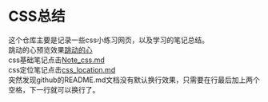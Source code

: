 # CSS总结
这个仓库主要是记录一些css小练习网页，以及学习的笔记总结。    
跳动的心预览效果[跳动的心](https://zhan-xh.github.io/CSS3/heart.html)    
css基础笔记点击[Note_css.md](https://github.com/zhan-xh/CSS3/blob/main/Note_css.md)  
css定位笔记点击[css_location.md](https://github.com/zhan-xh/CSS3/blob/main/css_location.md)  
突然发现github的README.md文档没有默认换行效果，只需要在行最后加上两个空格，下一行就可以换行了。
